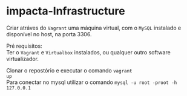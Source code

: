 # impacta-Infrastructure
Criar atráves do <code>Vagrant</code> uma máquina virtual, com o <code>MySQL</code> instalado e disponível no host, na porta 3306.

Pré requisitos:  
Ter o <code>Vagrant</code> e <code>Virtualbox</code> instalados, ou qualquer outro software virtualizador.

Clonar o repostório e executar o comando <code>vagrant up</code>  
Para conectar no mysql utilizar o comando <code>mysql -u root -proot -h 127.0.0.1</code>
